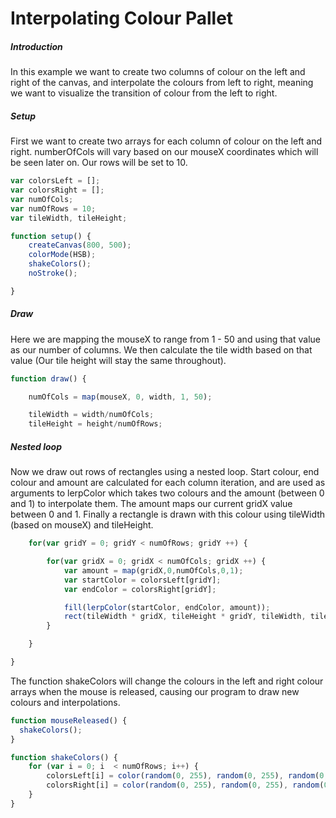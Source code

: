 # Interpolating Colour Pallet

##### Introduction
In this example we want to create two columns of colour on the left and right of the canvas, and interpolate the colours from left to right, meaning we want to visualize the transition of colour from the left to right.

##### Setup
First we want to create two arrays for each column of colour on the left and right. numberOfCols will vary based on our mouseX coordinates which will be seen later on. Our rows will be set to 10.

```js
var colorsLeft = [];
var colorsRight = [];
var numOfCols;
var numOfRows = 10;
var tileWidth, tileHeight;

function setup() {
	createCanvas(800, 500);
	colorMode(HSB);
	shakeColors();
	noStroke();

}
```

##### Draw
Here we are mapping the mouseX to range from 1 - 50 and using that value as our number of columns. We then calculate the tile width based on that value (Our tile height will stay the same throughout).

```js
function draw() {

	numOfCols = map(mouseX, 0, width, 1, 50);

	tileWidth = width/numOfCols;
    tileHeight = height/numOfRows;
```

##### Nested loop
Now we draw out rows of rectangles using a nested loop. Start colour, end colour and amount are calculated for each column iteration, and are used as arguments to lerpColor which takes two colours and the amount (between 0 and 1) to interpolate them. The amount maps our current gridX value between 0 and 1. Finally a rectangle is drawn with this colour using tileWidth (based on mouseX) and tileHeight.

```js
	for(var gridY = 0; gridY < numOfRows; gridY ++) {

		for(var gridX = 0; gridX < numOfCols; gridX ++) {
			var amount = map(gridX,0,numOfCols,0,1);
			var startColor = colorsLeft[gridY];
			var endColor = colorsRight[gridY];

			fill(lerpColor(startColor, endColor, amount));
			rect(tileWidth * gridX, tileHeight * gridY, tileWidth, tileHeight);
		}

	}

}
```
The function shakeColors will change the colours in the left and right colour arrays when the mouse is released, causing our program to draw new colours and interpolations.

```js
function mouseReleased() {
  shakeColors();
}

function shakeColors() {
	for (var i = 0; i  < numOfRows; i++) {
		colorsLeft[i] = color(random(0, 255), random(0, 255), random(0, 255));
		colorsRight[i] = color(random(0, 255), random(0, 255), random(0, 255));
	}
}
```